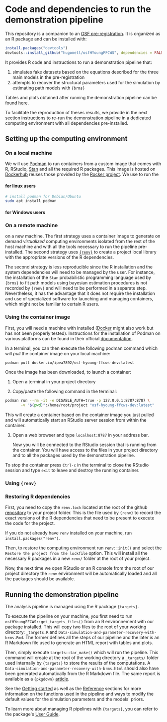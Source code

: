 

# Code and dependencies to run the demonstration pipeline


This repository is a companion to an 
[OSF pre-registration](https://osf.io/nck3m/). It is
organized as an R package and can be installed with:

```r
install.packages("devtools")
devtools::install_github("hugomell/osfHYoungFFCWS", dependencies = FALSE)
```

It provides R code and instructions to run a demonstration pipeline that:
1. simulates fake datasets based on the equations described for the three main
models in the pre-registration
2. attempts to recover the structural parameters used for the simulation by
   estimating path models with `{brms}`

Tables and plots obtained after running the demonstration pipeline can be
found
[here](https://hugomell.github.io/osfHYoungFFCWS/articles/Data-simulation-and-parameter-recovery-with-brms.html).

To facilitate the reproduction of theses results, we provide in the next
section instructions to re-run the demonstration pipeline in a dedicated
computing environment with all dependencies pre-installed.


## Setting up the computing environment

### On a local machine

We will use [Podman](https://podman.io/) to run containers from a custom image
that comes with R, RStudio, [Stan](https://mc-stan.org/) and all the required
R packages. This image is hosted on [Dockerhub]() reuses
those provided by the [Rocker project](https://rocker-project.org/). We use
 to run the 

#### for linux users


```bash
# install podman for Debian/Ubuntu
sudo apt install podman
```

#### for Windows users




### On a remote machine




on a new machine. The first strategy uses a container image to generate on
demand *virtualized* computing environments isolated from the rest of
the host machine and with all the tools necessary to run the pipeline
pre-installed. The second strategy uses [`{renv}`](https://rstudio.github.io/renv/articles/renv.html) to create a project
local library with the appropriate versions of the R dependencies.

The second strategy is less reproducible since the R installation and the
system dependencies will need to be managed by the user. For instance, the
installation of the `Stan` probabilistic programming language used by `{brms}`
to fit path models using bayesian estimation procedures is not recorded by
`{renv}` and will need to be performed in a separate step. Nevertheless, it
has the advantage that it does not require the installation and use of
specialized software for launching and managing containers, which might not be
familiar to certain R users.

### Using the container image

First, you will need a machine with  installed
([Docker](https://www.docker.com/) might also work but has not been properly
tested). Instructions for the installation of Podman on various platforms can
be found in their official
[documentation](https://podman.io/docs/installation).

In a terminal, you can then execute the following podman command which will
*pull* the container image on your local machine:

```bash
podman pull docker.io/ipea7892/osf-hyoung-ffcws-dev:latest 
```

Once the image has been downloaded, to launch a container:

1. Open a terminal in your project directory

2. Copy/paste the following command in the terminal:

```bash
podman run --rm -it -e DISABLE_AUTH=true -p 127.0.0.1:8787:8787 \
       -v "$(pwd)":/home/root/project "osf-hyoung-ffcws-dev:latest"
```
  
   This will create a container based on the container image you just pulled
   and will automatically start an RStudio server session from within the
   container.

3. Open a web browser and type `localhost:8787` in your address bar.
  
   Now you will be connected to the RStudio session that is running from the
   container. You will have access to the files in your project directory and
   to all the packages used by the demonstration pipeline.

To stop the container press `Ctrl-c` in the terminal to close the RStudio
session and type `exit` to leave and destroy the running container.

### Using `{renv}`

### Restoring R dependencies

First, you need to copy the `renv.lock` located at the root of the github
[repository](https://github.com/hugomell/osfHYoungFFCWS) to
your project folder.
This is the file used by `{renv}` to record the exact versions of the R
dependencies that need to be present to execute the code for the project.

If you do not already have `renv` installed on your machine, run
`install.packages("renv")`.

Then, to restore the computing environment run `renv::init()` and select the
`Restore the project from the lockfile` option. This will install all the
necessary R packages in a new `renv/` folder at the root of your project.

Now, the next time we open RStudio or an R console from the root of our
project directory the `renv` environment will be automatically loaded and all
the packages should be available.




## Running the demonstration pipeline


The analysis pipeline is managed using the R package `{targets}`.

To execute the pipeline on your machine, you first need to run
`osfHYoungFFCWS::get_targets_files()` from an R environnement with our package
installed. This will copy two files to the root of your working directory:
`_targets.R` and `Data-simulation-and-parameter-recovery-with-brms.Rmd`.
The former defines all the steps of our pipeline and the later is an R
Markdown file used to generate an HTML report with tables and plots.

Then, simply execute `targets::tar_make()` which will run the pipeline. This
command will create at the root of the working directory a `_targets/` folder
used internally by `{targets}` to store the results of the computations. A
`Data-simulation-and-parameter-recovery-with-brms.html` should also have been
generated automatically from the R Markdown file. The same report is available
as a `{pkgdown}`
[article](https://hugomell.github.io/osfHYoungFFCWS/articles/Data-simulation-and-parameter-recovery-with-brms.html).


See the [Getting
started](https://hugomell.github.io/osfHYoungFFCWS/articles/osfHYoungFFCWS.html)
as well as the
[Reference](https://hugomell.github.io/osfHYoungFFCWS/reference/index.html)
sections for more information on the functions used in the pipeline and ways
to modify the default values for the simulation parameters and the models'
priors.

To learn more about managing R pipelines with `{targets}`, you can refer to
the package's [User Guide](https://books.ropensci.org/targets/).
